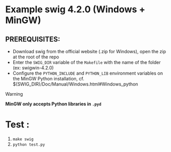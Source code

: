 Example swig 4.2.0 (Windows + MinGW)
===
PREREQUISITES:
---
  - Download swig from the official website (.zip for Windows), open the zip at the root of the repo
  - Enter the `SWIG_DIR` variable of the `Makefile` with the name of the folder (ex: swigwin-4.2.0)
  - Configure the `PYTHON_INCLUDE` and `PYTHON_LIB` environment variables on the MinGW Python installation, cf. $(SWIG_DIR)/Doc/Manual/Windows.html#Windows_python

> [!WARNING]
> **MinGW only accepts Python libraries in `.pyd`**

Test :
===
1. `make swig`
2. `python test.py`
